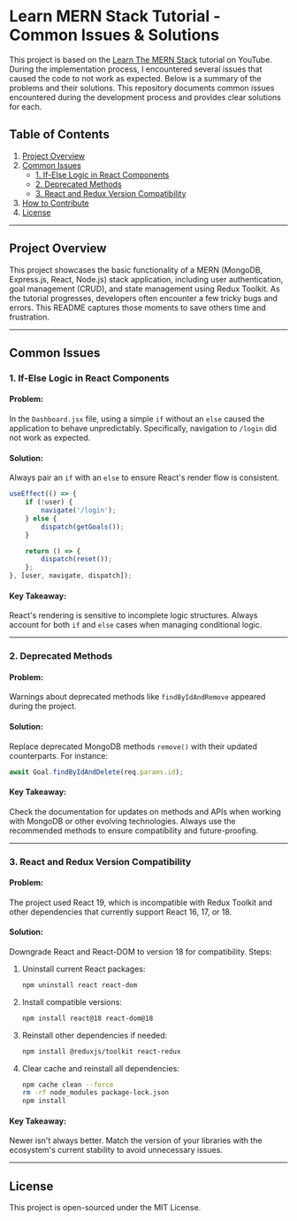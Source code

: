# Learn MERN Stack Tutorial - Common Issues & Solutions

This project is based on the [Learn The MERN Stack](https://www.youtube.com/watch?v=-0exw-9YJBo&list=PLillGF-RfqbbQeVSccR9PGKHzPJSWqcsm&index=5) tutorial on YouTube. During the implementation process, I encountered several issues that caused the code to not work as expected. Below is a summary of the problems and their solutions.
This repository documents common issues encountered during the development process and provides clear solutions for each.

## Table of Contents

1. [Project Overview](#project-overview)
2. [Common Issues](#common-issues)
   - [1. If-Else Logic in React Components](#1-if-else-logic-in-react-components)
   - [2. Deprecated Methods](#2-deprecated-methods)
   - [3. React and Redux Version Compatibility](#3-react-and-redux-version-compatibility)
3. [How to Contribute](#how-to-contribute)
4. [License](#license)

---

## Project Overview

This project showcases the basic functionality of a MERN (MongoDB, Express.js, React, Node.js) stack application, including user authentication, goal management (CRUD), and state management using Redux Toolkit. As the tutorial progresses, developers often encounter a few tricky bugs and errors. This README captures those moments to save others time and frustration.

---

## Common Issues

### 1. If-Else Logic in React Components

#### **Problem:**

In the `Dashboard.jsx` file, using a simple `if` without an `else` caused the application to behave unpredictably. Specifically, navigation to `/login` did not work as expected.

#### **Solution:**

Always pair an `if` with an `else` to ensure React's render flow is consistent.

```javascript
useEffect(() => {
    if (!user) {
        navigate('/login');
    } else {
        dispatch(getGoals());
    }

    return () => {
        dispatch(reset());
    };
}, [user, navigate, dispatch]);
```

#### **Key Takeaway:**

React's rendering is sensitive to incomplete logic structures. Always account for both `if` and `else` cases when managing conditional logic.

---

### 2. Deprecated Methods

#### **Problem:**

Warnings about deprecated methods like `findByIdAndRemove` appeared during the project.

#### **Solution:**

Replace deprecated MongoDB methods `remove()` with their updated counterparts. For instance:

```javascript
await Goal.findByIdAndDelete(req.params.id);
```

#### **Key Takeaway:**

Check the documentation for updates on methods and APIs when working with MongoDB or other evolving technologies. Always use the recommended methods to ensure compatibility and future-proofing.

---

### 3. React and Redux Version Compatibility

#### **Problem:**

The project used React 19, which is incompatible with Redux Toolkit and other dependencies that currently support React 16, 17, or 18.

#### **Solution:**

Downgrade React and React-DOM to version 18 for compatibility. Steps:

1. Uninstall current React packages:

   ```bash
   npm uninstall react react-dom
   ```

2. Install compatible versions:

   ```bash
   npm install react@18 react-dom@18
   ```

3. Reinstall other dependencies if needed:

   ```bash
   npm install @reduxjs/toolkit react-redux
   ```

4. Clear cache and reinstall all dependencies:

   ```bash
   npm cache clean --force
   rm -rf node_modules package-lock.json
   npm install
   ```

#### **Key Takeaway:**

Newer isn't always better. Match the version of your libraries with the ecosystem's current stability to avoid unnecessary issues.

---


## License

This project is open-sourced under the MIT License.

